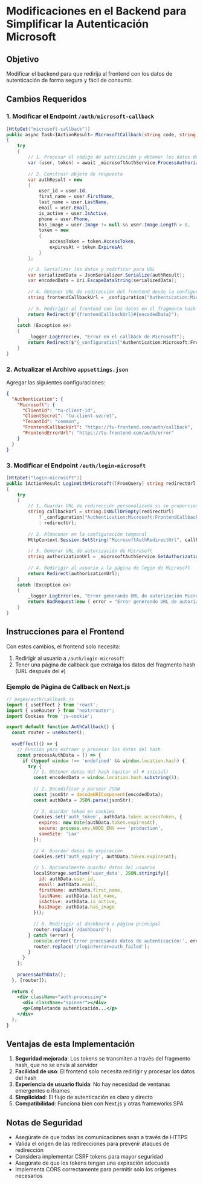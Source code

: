 # Modificaciones en el Backend para Simplificar la Autenticación Microsoft

## Objetivo

Modificar el backend para que redirija al frontend con los datos de autenticación de forma segura y fácil de consumir.

## Cambios Requeridos

### 1. Modificar el Endpoint `/auth/microsoft-callback`

```csharp
[HttpGet("microsoft-callback")]
public async Task<IActionResult> MicrosoftCallback(string code, string state = null)
{
    try
    {
        // 1. Procesar el código de autorización y obtener los datos de usuario
        var (user, token) = await _microsoftAuthService.ProcessAuthorizationCodeAsync(code);
        
        // 2. Construir objeto de respuesta
        var authResult = new
        {
            user_id = user.Id,
            first_name = user.FirstName,
            last_name = user.LastName,
            email = user.Email,
            is_active = user.IsActive,
            phone = user.Phone,
            has_image = user.Image != null && user.Image.Length > 0,
            token = new
            {
                accessToken = token.AccessToken,
                expiresAt = token.ExpiresAt
            }
        };

        // 3. Serializar los datos y codificar para URL
        var serializedData = JsonSerializer.Serialize(authResult);
        var encodedData = Uri.EscapeDataString(serializedData);
        
        // 4. Obtener URL de redirección del frontend desde la configuración
        string frontendCallbackUrl = _configuration["Authentication:Microsoft:FrontendCallbackUrl"];
        
        // 5. Redirigir al frontend con los datos en el fragmento hash (#)
        return Redirect($"{frontendCallbackUrl}#{encodedData}");
    }
    catch (Exception ex)
    {
        _logger.LogError(ex, "Error en el callback de Microsoft");
        return Redirect($"{_configuration["Authentication:Microsoft:FrontendErrorUrl"]}?error={Uri.EscapeDataString("Error en la autenticación con Microsoft")}");
    }
}
```

### 2. Actualizar el Archivo `appsettings.json`

Agregar las siguientes configuraciones:

```json
{
  "Authentication": {
    "Microsoft": {
      "ClientId": "tu-client-id",
      "ClientSecret": "tu-client-secret",
      "TenantId": "common",
      "FrontendCallbackUrl": "https://tu-frontend.com/auth/callback",
      "FrontendErrorUrl": "https://tu-frontend.com/auth/error"
    }
  }
}
```

### 3. Modificar el Endpoint `/auth/login-microsoft`

```csharp
[HttpGet("login-microsoft")]
public IActionResult LoginWithMicrosoft([FromQuery] string redirectUrl = null)
{
    try
    {
        // 1. Guardar URL de redirección personalizada si se proporciona
        string callbackUrl = string.IsNullOrEmpty(redirectUrl) 
            ? _configuration["Authentication:Microsoft:FrontendCallbackUrl"]
            : redirectUrl;
            
        // 2. Almacenar en la configuración temporal
        HttpContext.Session.SetString("MicrosoftAuthRedirectUrl", callbackUrl);
        
        // 3. Generar URL de autorización de Microsoft
        string authorizationUrl = _microsoftAuthService.GetAuthorizationUrl();
        
        // 4. Redirigir al usuario a la página de login de Microsoft
        return Redirect(authorizationUrl);
    }
    catch (Exception ex)
    {
        _logger.LogError(ex, "Error generando URL de autorización Microsoft");
        return BadRequest(new { error = "Error generando URL de autorización" });
    }
}
```

## Instrucciones para el Frontend

Con estos cambios, el frontend solo necesita:

1. Redirigir al usuario a `/auth/login-microsoft`
2. Tener una página de callback que extraiga los datos del fragmento hash (URL después del `#`)

### Ejemplo de Página de Callback en Next.js

```jsx
// pages/auth/callback.js
import { useEffect } from 'react';
import { useRouter } from 'next/router';
import Cookies from 'js-cookie';

export default function AuthCallback() {
  const router = useRouter();
  
  useEffect(() => {
    // Función para extraer y procesar los datos del hash
    const processAuthData = () => {
      if (typeof window !== 'undefined' && window.location.hash) {
        try {
          // 1. Obtener datos del hash (quitar el # inicial)
          const encodedData = window.location.hash.substring(1);
          
          // 2. Decodificar y parsear JSON
          const jsonStr = decodeURIComponent(encodedData);
          const authData = JSON.parse(jsonStr);
          
          // 3. Guardar token en cookies
          Cookies.set('auth_token', authData.token.accessToken, {
            expires: new Date(authData.token.expiresAt),
            secure: process.env.NODE_ENV === 'production',
            sameSite: 'Lax'
          });
          
          // 4. Guardar datos de expiración
          Cookies.set('auth_expiry', authData.token.expiresAt);
          
          // 5. Opcionalmente guardar datos del usuario
          localStorage.setItem('user_data', JSON.stringify({
            id: authData.user_id,
            email: authData.email,
            firstName: authData.first_name,
            lastName: authData.last_name,
            isActive: authData.is_active,
            hasImage: authData.has_image
          }));
          
          // 6. Redirigir al dashboard o página principal
          router.replace('/dashboard');
        } catch (error) {
          console.error('Error procesando datos de autenticación:', error);
          router.replace('/login?error=auth_failed');
        }
      }
    };
    
    processAuthData();
  }, [router]);
  
  return (
    <div className="auth-processing">
      <div className="spinner"></div>
      <p>Completando autenticación...</p>
    </div>
  );
}
```

## Ventajas de esta Implementación

1. **Seguridad mejorada**: Los tokens se transmiten a través del fragmento hash, que no se envía al servidor
2. **Facilidad de uso**: El frontend solo necesita redirigir y procesar los datos del hash
3. **Experiencia de usuario fluida**: No hay necesidad de ventanas emergentes o iframes
4. **Simplicidad**: El flujo de autenticación es claro y directo
5. **Compatibilidad**: Funciona bien con Next.js y otras frameworks SPA

## Notas de Seguridad

- Asegúrate de que todas las comunicaciones sean a través de HTTPS
- Valida el origen de las redirecciones para prevenir ataques de redirección
- Considera implementar CSRF tokens para mayor seguridad
- Asegúrate de que los tokens tengan una expiración adecuada
- Implementa CORS correctamente para permitir solo los orígenes necesarios 